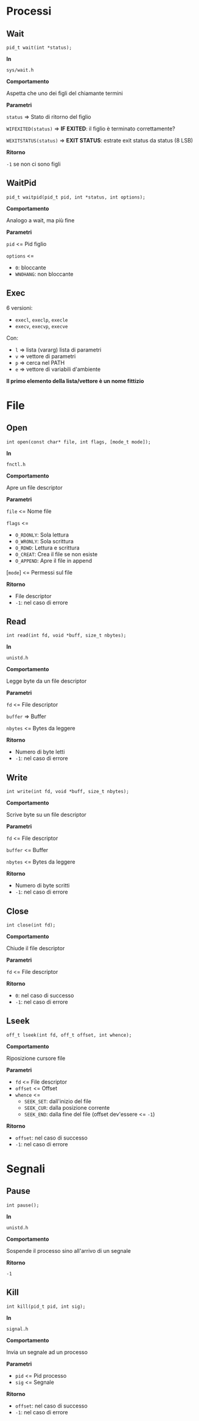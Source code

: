 # Processi
## Wait
```
pid_t wait(int *status);
```

**In**

`sys/wait.h`

**Comportamento**

Aspetta che uno dei figli del chiamante termini

**Parametri**

`status` => Stato di ritorno del figlio

`WIFEXITED(status)` => **IF EXITED**: il figlio è terminato correttamente?

`WEXITSTATUS(status)` => **EXIT STATUS**: estrate exit status da status (8 LSB)

**Ritorno**

`-1` se non ci sono figli

## WaitPid
```
pid_t waitpid(pid_t pid, int *status, int options);
```

**Comportamento**

Analogo a wait, ma più fine

**Parametri**

`pid` <= Pid figlio

`options` <=
* `0`: bloccante
* `WNOHANG`: non bloccante

## Exec

6 versioni:
* `execl`, `execlp`, `execle`
* `execv`, `execvp`, `execve`

Con:
* `l` => lista (vararg) lista di parametri
* `v` => vettore di parametri
* `p` => cerca nel PATH
* `e` => vettore di variabili d'ambiente

**Il primo elemento della lista/vettore è un nome fittizio**

# File

## Open
```
int open(const char* file, int flags, [mode_t mode]);
```

**In**

`fnctl.h`

**Comportamento**

Apre un file descriptor

**Parametri**

`file` <= Nome file

`flags` <=
* `O_RDONLY`: Sola lettura
* `O_WRONLY`: Sola scrittura
* `O_RDWD`: Lettura e scrittura
* `O_CREAT`: Crea il file se non esiste
* `O_APPEND`: Apre il file in append

[`mode`] <= Permessi sul file

**Ritorno**
* File descriptor
* `-1`: nel caso di errore

## Read
```
int read(int fd, void *buff, size_t nbytes);
```
**In**

`unistd.h`

**Comportamento**

Legge byte da un file descriptor

**Parametri**

`fd` <= File descriptor

`buffer` => Buffer

`nbytes` <= Bytes da leggere

**Ritorno**
* Numero di byte letti
* `-1`: nel caso di errore

## Write
```
int write(int fd, void *buff, size_t nbytes);
```
**Comportamento**

Scrive byte su un file descriptor

**Parametri**

`fd` <= File descriptor

`buffer` <= Buffer

`nbytes` <= Bytes da leggere

**Ritorno**
* Numero di byte scritti
* `-1`: nel caso di errore

## Close
```
int close(int fd);
```
**Comportamento**

Chiude il file descriptor

**Parametri**

`fd` <= File descriptor

**Ritorno**
* `0`: nel caso di successo
* `-1`: nel caso di errore

## Lseek
```
off_t lseek(int fd, off_t offset, int whence);
```
**Comportamento**

Riposizione cursore file

**Parametri**

* `fd` <= File descriptor
* `offset` <= Offset
* `whence` <=
    * `SEEK_SET`: dall'inizio del file
    * `SEEK_CUR`: dalla posizione corrente
    * `SEEK_END`: dalla fine del file (offset dev'essere <= `-1`)

**Ritorno**
* `offset`: nel caso di successo
* `-1`: nel caso di errore


# Segnali
## Pause
```
int pause();
```

**In**

`unistd.h`

**Comportamento**

Sospende il processo sino all'arrivo di un segnale

**Ritorno**

`-1`

## Kill
```
int kill(pid_t pid, int sig);
```

**In**

`signal.h`

**Comportamento**

Invia un segnale ad un processo

**Parametri**

* `pid` <= Pid processo
* `sig` <= Segnale

**Ritorno**
* `offset`: nel caso di successo
* `-1`: nel caso di errore